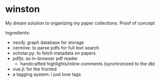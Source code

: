# winston
My dream solution to organizing my paper collections.
Proof of concept

Ingredients:
- neo4j: graph database for storage
- cermine: to parse pdfs for full text search
- scholar.py: to fetch metadata on papers
- pdfjs: as in-browser pdf reader
  - handcrafted highlights/inline comments (synchronized to the db)
- vue.jl: for the fronted
- a tagging system: i just love tags
